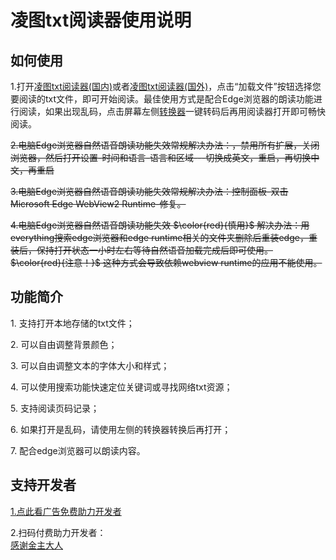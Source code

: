# 凌图txt阅读器使用说明

## 如何使用

1.打开[凌图txt阅读器(国内)](https://lingtu.gitlab.io/txt)或者[凌图txt阅读器(国外)](https://lingtu.gitlab.io/txt)，点击“加载文件”按钮选择您要阅读的txt文件，即可开始阅读。最佳使用方式是配合Edge浏览器的朗读功能进行阅读，如果出现乱码，点击屏幕左侧[转换器](https://lingtu.gitlab.io/txts)一键转码后再用阅读器打开即可畅快阅读。

~~2.电脑Edge浏览器自然语音朗读功能失效常规解决办法：，禁用所有扩展，关闭浏览器，然后打开设置-时间和语言-语言和区域---切换成英文，重启，再切换中文，再重启~~

~~3.电脑Edge浏览器自然语音朗读功能失效常规解决办法：控制面板-双击Microsoft Edge WebView2 Runtime-修复。~~

~~4.电脑Edge浏览器自然语音朗读功能失效 $\color{red}{慎用}$ 解决办法：用everything搜索edge浏览器和edge runtime相关的文件夹删除后重装edge，重装后，保持打开状态一小时左右等待自然语音加载完成后即可使用。 $\color{red}{注意！}$ 这种方式会导致依赖webview runtime的应用不能使用。~~

## 功能简介

1\. 支持打开本地存储的txt文件；

2\. 可以自由调整背景颜色；

3\. 可以自由调整文本的字体大小和样式；

4\. 可以使用搜索功能快速定位关键词或寻找网络txt资源；

5\. 支持阅读页码记录；

6\. 如果打开是乱码，请使用左侧的转换器转换后再打开；

7\. 配合edge浏览器可以朗读内容。

## 支持开发者

[1.点此看广告免费助力开发者](https://couwhoupesho.net/4/7705695 "助力开发者购买服务器")

2.扫码付费助力开发者：  
[感谢金主大人](https://gitlab.com/lingtu/lingtu.gitlab.io/-/raw/main/like.jpg)
